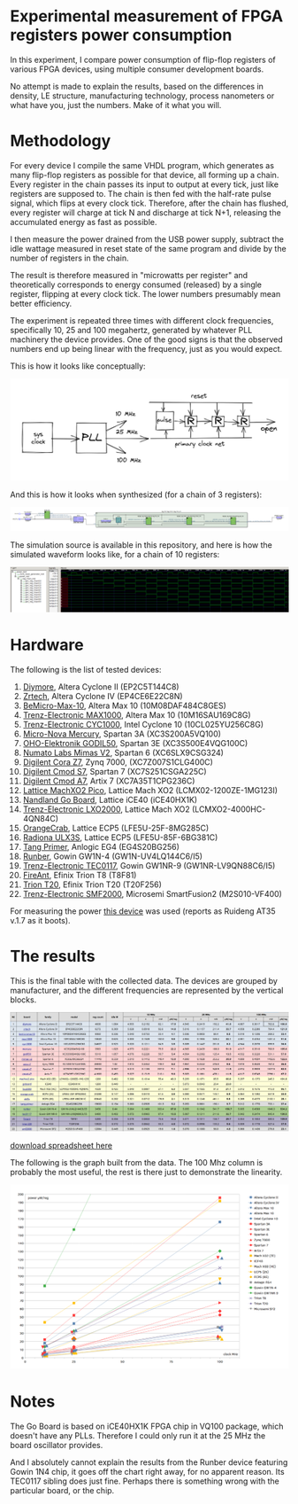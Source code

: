 # Experimental measurement of FPGA registers power consumption

In this experiment, I compare power consumption of flip-flop registers of various FPGA devices, using multiple consumer development boards.

No attempt is made to explain the results, based on the differences in density, LE structure, manufacturing technology, process nanometers or what have you, just the numbers. Make of it what you will.

# Methodology

For every device I compile the same VHDL program, which generates as many flip-flop registers as possible for that device, all forming up a chain. Every register in the chain passes its input to output at every tick, just like registers are supposed to. The chain is then fed with the half-rate pulse signal, which flips at every clock tick. Therefore, after the chain has flushed, every register will charge at tick N and discharge at tick N+1, releasing the accumulated energy as fast as possible.

I then measure the power drained from the USB power supply, subtract the idle wattage measured in reset state of the same program and divide by the number of registers in the chain. 

The result is therefore measured in "microwatts per register" and theoretically corresponds to energy consumed (released) by a single register, flipping at every clock tick. The lower numbers presumably mean better efficiency.

The experiment is repeated three times with different clock frequencies, specifically 10, 25 and 100 megahertz, generated by whatever PLL machinery the device provides. One of the good signs is that the observed numbers end up being linear with the frequency, just as you would expect.

This is how it looks like conceptually:

![Sketch](/images/power_draft.png)

And this is how it looks when synthesized (for a chain of 3 registers):

![Scheme](/images/power_tech.png)

The simulation source is available in this repository, and here is how the simulated waveform looks like, for a chain of 10 registers:

![Waveform](/images/power_waveform.png)

# Hardware

The following is the list of tested devices:

1. [Diymore](https://www.diymore.cc/products/eprom-5v-altera-fpga-cycloneii-ep2c5t144-minimum-system-development-board-usb-blaster-mini-usb-cable-10pin-jtag-connection-cable), Altera Cyclone II (EP2C5T144C8)
2. [Zrtech](https://www.youtube.com/watch?v=X9qC44bT3r4), Altera Cyclone IV (EP4CE6E22C8N)
3. [BeMicro-Max-10](https://community.intel.com/t5/FPGA-Wiki/BeMicro-Max-10/ta-p/735231), Altera Max 10 (10M08DAF484C8GES)
4. [Trenz-Electronic MAX1000](https://shop.trenz-electronic.de/en/TEI0001-03-16-C8A-MAX1000-IoT-Maker-Board-16-kLE-32-MByte-SDRAM), Altera Max 10 (10M16SAU169C8G)
5. [Trenz-Electronic CYC1000](https://shop.trenz-electronic.de/en/Products/Trenz-Electronic/CYC1000-Intel-Cyclone-10/), Intel Cyclone 10 (10CL025YU256C8G)
6. [Micro-Nova Mercury](https://www.micro-nova.com/mercury), Spartan 3A (XC3S200A5VQ100)
7. [OHO-Elektronik GODIL50](http://www.oho-elektronik.de/pics/UM_GODIL.pdf), Spartan 3E (XC3S500E4VQG100C)
8. [Numato Labs Mimas V2](https://numato.com/product/mimas-v2-spartan-6-fpga-development-board-with-ddr-sdram/), Spartan 6 (XC6SLX9CSG324)
9. [Digilent Cora Z7](https://digilent.com/reference/programmable-logic/cora-z7/start), Zynq 7000, (XC7Z007S1CLG400C)
10. [Digilent Cmod S7](https://digilent.com/reference/programmable-logic/cmod-s7/start), Spartan 7 (XC7S251CSGA225C)
11. [Digilent Cmod A7](https://digilent.com/reference/programmable-logic/cmod-a7/start), Artix 7 (XC7A35T1CPG236C)
12. [Lattice MachXO2 Pico](https://www.latticesemi.com/alpha-mxo2-pico-kit), Lattice Mach XO2 (LCMX02-1200ZE-1MG123I)
13. [Nandland Go Board](https://www.nandland.com/blog/go-board-introduction.html), Lattice iCE40 (iCE40HX1K)
14. [Trenz-Electronic LXO2000](https://shop.trenz-electronic.de/en/TEL0001-02-LXO2000-with-Lattice-XO2-4000-On-Board-USB/JTAG-2.5-x-6.15-cm), Lattice Mach XO2 (LCMXO2-4000HC-4QN84C)
15. [OrangeCrab](https://1bitsquared.com/products/orangecrab), Lattice ECP5 (LFE5U-25F-8MG285C)
16. [Radiona ULX3S](https://www.crowdsupply.com/radiona/ulx3s), Lattice ECP5 (LFE5U-85F-6BG381C)
17. [Tang Primer](https://tang.sipeed.com/en/), Anlogic EG4 (EG4S20BG256)
18. [Runber](https://www.seeedstudio.com/Gowin-RUNBER-Development-Board-p-4779.html), Gowin GW1N-4 (GW1N-UV4LQ144C6/I5)
19. [Trenz-Electronic TEC0117](https://shop.trenz-electronic.de/en/TEC0117-01-FPGA-Module-with-GOWIN-LittleBee-and-8-MByte-internal-SDRAM), Gowin GW1NR-9 (GW1NR-LV9QN88C6/I5)
20. [FireAnt](https://www.crowdsupply.com/jungle-elec/fireant), Efinix Trion T8 (T8F81)
21. [Trion T20](https://www.efinixinc.com/products-devkits-triont20.html), Efinix Trion T20 (T20F256)
22. [Trenz-Electronic SMF2000](https://shop.trenz-electronic.de/en/TEM0001-01A-010C-SMF2000-FPGA-Module-with-Microsemi-SmartFusion2-8-MByte-SDRAM), Microsemi SmartFusion2 (M2S010-VF400)

For measuring the power [this device](https://www.amazon.de/-/en/gp/product/B07W6MWNMV/) was used (reports as Ruideng AT35 v.1.7 as it boots).

# The results

This is the final table with the collected data. The devices are grouped by manufacturer, and the different frequencies are represented by the vertical blocks.

![Scheme](/images/power_table.png)

[download spreadsheet here](https://github.com/targeted/fpga-reg-power/blob/main/docs/power_data.ods?raw=true)

The following is the graph built from the data. The 100 Mhz column is probably the most useful, the rest is there just to demonstrate the linearity.

![Scheme](/images/power_graph.png)

# Notes

The Go Board is based on iCE40HX1K FPGA chip in VQ100 package, which doesn't have any PLLs. Therefore I could only run it at the 25 MHz the board oscillator provides.

And I absolutely cannot explain the results from the Runber device featuring Gowin 1N4 chip, it goes off the chart right away, for no apparent reason. Its TEC0117 sibling does just fine. Perhaps there is something wrong with the particular board, or the chip.
